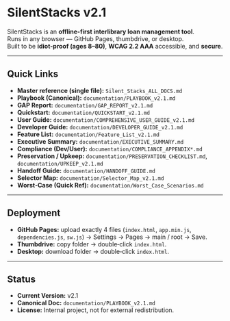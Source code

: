 # SilentStacks v2.1

SilentStacks is an **offline-first interlibrary loan management tool**.  
Runs in any browser — GitHub Pages, thumbdrive, or desktop.  
Built to be **idiot-proof (ages 8–80)**, **WCAG 2.2 AAA** accessible, and **secure**.

---

## Quick Links
- **Master reference (single file):** `Silent_Stacks_ALL_DOCS.md`
- **Playbook (Canonical):** `documentation/PLAYBOOK_v2.1.md`
- **GAP Report:** `documentation/GAP_REPORT_v2.1.md`
- **Quickstart:** `documentation/QUICKSTART_v2.1.md`
- **User Guide:** `documentation/COMPREHENSIVE_USER_GUIDE_v2.1.md`
- **Developer Guide:** `documentation/DEVELOPER_GUIDE_v2.1.md`
- **Feature List:** `documentation/Feature_List_v2.1.md`
- **Executive Summary:** `documentation/EXECUTIVE_SUMMARY.md`
- **Compliance (Dev/User):** `documentation/COMPLIANCE_APPENDIX*.md`
- **Preservation / Upkeep:** `documentation/PRESERVATION_CHECKLIST.md`, `documentation/UPKEEP_v2.1.md`
- **Handoff Guide:** `documentation/HANDOFF_GUIDE.md`
- **Selector Map:** `documentation/Selector_Map_v2.1.md`
- **Worst‑Case (Quick Ref):** `documentation/Worst_Case_Scenarios.md`

---

## Deployment
- **GitHub Pages:** upload exactly 4 files (`index.html`, `app.min.js`, `dependencies.js`, `sw.js`) → Settings → Pages → main / root → Save.  
- **Thumbdrive:** copy folder → double‑click `index.html`.  
- **Desktop:** download folder → double‑click `index.html`.

---

## Status
- **Current Version:** v2.1  
- **Canonical Doc:** `documentation/PLAYBOOK_v2.1.md`  
- **License:** Internal project, not for external redistribution.
